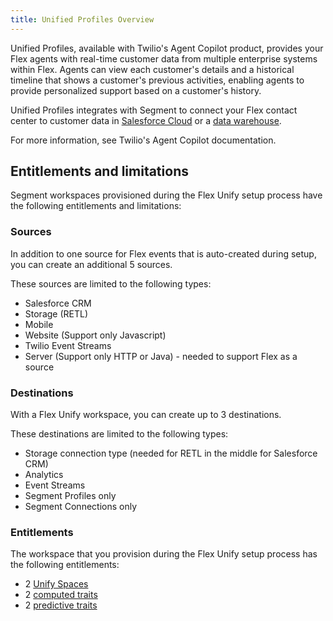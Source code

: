 ```yaml
---
title: Unified Profiles Overview
---
```


Unified Profiles, available with Twilio's Agent Copilot product, provides your Flex agents with real-time customer data from multiple enterprise systems within Flex. Agents can view each customer's details and a historical timeline that shows a customer's previous activities, enabling agents to provide personalized support based on a customer's history.

Unified Profiles integrates with Segment to connect your Flex contact center to customer data in [Salesforce Cloud](/docs/connections/sources/catalog/cloud-apps/salesforce/#salesforce-source) or a [data warehouse](/docs/connections/storage/warehouses/).

For more information, see Twilio's Agent Copilot documentation. 

## 


## Entitlements and limitations

Segment workspaces provisioned during the Flex Unify setup process have the following entitlements and limitations:

### Sources

In addition to one source for Flex events that is auto-created during setup, you can create an additional 5 sources.

These sources are limited to the following types:
  - Salesforce CRM
  - Storage (RETL) 
  - Mobile 
  - Website (Support only Javascript) 
  - Twilio Event Streams
  - Server (Support only HTTP or Java) - needed to support Flex as a source

### Destinations

With a Flex Unify workspace, you can create up to 3 destinations.

These destinations are limited to the following types:
- Storage connection type (needed for RETL in the middle for Salesforce CRM) 
- Analytics
- Event Streams
- Segment Profiles only
- Segment Connections only 


### Entitlements

The workspace that you provision during the Flex Unify setup process has the following entitlements:

- 2 [Unify Spaces](/docs/unify/quickstart/)
- 2 [computed traits](/docs/unify/Traits/computed-traits/)
- 2 [predictive traits](/docs/unify/traits/predictions/suggested-predictive-audiences/)
